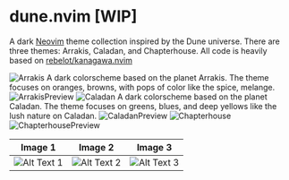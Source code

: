 # dune.nvim [WIP]
A dark [Neovim](https://github.com/neovim/neovim) theme collection inspired by the Dune universe. There are three themes: Arrakis, Caladan, and Chapterhouse. All code is heavily based on [rebelot/kanagawa.nvim](https://github.com/rebelot/kanagawa.nvim.git)

![Arrakis](https://github.com/szammyboi/dune.nvim/blob/main/Arrakis@2x.png?raw=true)
A dark colorscheme based on the planet Arrakis. The theme focuses on oranges, browns, with pops of color like the spice, melange.
![ArrakisPreview](https://github.com/szammyboi/dune.nvim/blob/main/arrakis.png?raw=true)
![Caladan](https://github.com/szammyboi/dune.nvim/blob/main/Caladan@2x.png?raw=true)
A dark colorscheme based on the planet Caladan. The theme focuses on greens, blues, and deep yellows like the lush nature on Caladan.
![CaladanPreview](https://github.com/szammyboi/dune.nvim/blob/main/caladan.png?raw=true)
![Chapterhouse](https://github.com/szammyboi/dune.nvim/blob/main/Chapterhouse@2x.png?raw=true)
![ChapterhousePreview](https://github.com/szammyboi/dune.nvim/blob/main/chapterhouse.png?raw=true)



| Image 1 | Image 2 | Image 3 |
|---------|---------|---------|
| ![Alt Text 1](https://github.com/szammyboi/dune.nvim/blob/main/arrakis.png?raw=true) | ![Alt Text 2](https://github.com/szammyboi/dune.nvim/blob/main/caladan.png?raw=true) | ![Alt Text 3](https://github.com/szammyboi/dune.nvim/blob/main/chapterhouse.png?raw=true) |
